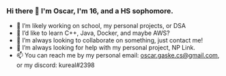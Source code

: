 ### Hi there 👋 I'm Oscar, I'm 16, and a HS sophomore. 

- 🔭 I’m likely working on school, my personal projects, or DSA
- 🌱 I’d like to learn C++, Java, Docker, and maybe AWS?
- 👯 I’m always looking to collaborate on something, just contact me!
- 🤔 I’m always looking for help with my personal project, NP Link.
- 📫 You can reach me by my personal email: oscar.gaske.cs@gmail.com, or my discord: kureal#2398

